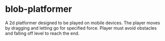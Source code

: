 # blob-platformer
A 2d platformer designed to be played on mobile devices.
The player moves by dragging and letting go for specified force.
Player must avoid obstacles and falling off level to reach the end.

